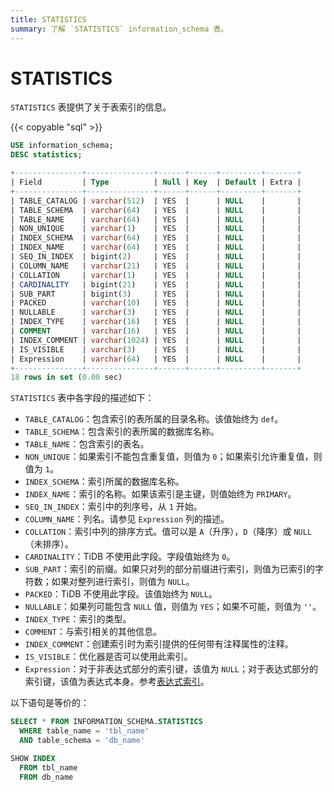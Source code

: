 ```yaml
---
title: STATISTICS
summary: 了解 `STATISTICS` information_schema 表。
---
```


# STATISTICS

`STATISTICS` 表提供了关于表索引的信息。

{{< copyable "sql" >}}

```sql
USE information_schema;
DESC statistics;
```

```sql
+---------------+---------------+------+------+---------+-------+
| Field         | Type          | Null | Key  | Default | Extra |
+---------------+---------------+------+------+---------+-------+
| TABLE_CATALOG | varchar(512)  | YES  |      | NULL    |       |
| TABLE_SCHEMA  | varchar(64)   | YES  |      | NULL    |       |
| TABLE_NAME    | varchar(64)   | YES  |      | NULL    |       |
| NON_UNIQUE    | varchar(1)    | YES  |      | NULL    |       |
| INDEX_SCHEMA  | varchar(64)   | YES  |      | NULL    |       |
| INDEX_NAME    | varchar(64)   | YES  |      | NULL    |       |
| SEQ_IN_INDEX  | bigint(2)     | YES  |      | NULL    |       |
| COLUMN_NAME   | varchar(21)   | YES  |      | NULL    |       |
| COLLATION     | varchar(1)    | YES  |      | NULL    |       |
| CARDINALITY   | bigint(21)    | YES  |      | NULL    |       |
| SUB_PART      | bigint(3)     | YES  |      | NULL    |       |
| PACKED        | varchar(10)   | YES  |      | NULL    |       |
| NULLABLE      | varchar(3)    | YES  |      | NULL    |       |
| INDEX_TYPE    | varchar(16)   | YES  |      | NULL    |       |
| COMMENT       | varchar(16)   | YES  |      | NULL    |       |
| INDEX_COMMENT | varchar(1024) | YES  |      | NULL    |       |
| IS_VISIBLE    | varchar(3)    | YES  |      | NULL    |       |
| Expression    | varchar(64)   | YES  |      | NULL    |       |
+---------------+---------------+------+------+---------+-------+
18 rows in set (0.00 sec)
```

`STATISTICS` 表中各字段的描述如下：

* `TABLE_CATALOG`：包含索引的表所属的目录名称。该值始终为 `def`。
* `TABLE_SCHEMA`：包含索引的表所属的数据库名称。
* `TABLE_NAME`：包含索引的表名。
* `NON_UNIQUE`：如果索引不能包含重复值，则值为 `0`；如果索引允许重复值，则值为 `1`。
* `INDEX_SCHEMA`：索引所属的数据库名称。
* `INDEX_NAME`：索引的名称。如果该索引是主键，则值始终为 `PRIMARY`。
* `SEQ_IN_INDEX`：索引中的列序号，从 `1` 开始。
* `COLUMN_NAME`：列名。请参见 `Expression` 列的描述。
* `COLLATION`：索引中列的排序方式。值可以是 `A`（升序），`D`（降序）或 `NULL`（未排序）。
* `CARDINALITY`：TiDB 不使用此字段。字段值始终为 `0`。
* `SUB_PART`：索引的前缀。如果只对列的部分前缀进行索引，则值为已索引的字符数；如果对整列进行索引，则值为 `NULL`。
* `PACKED`：TiDB 不使用此字段。该值始终为 `NULL`。
* `NULLABLE`：如果列可能包含 `NULL` 值，则值为 `YES`；如果不可能，则值为 `''`。
* `INDEX_TYPE`：索引的类型。
* `COMMENT`：与索引相关的其他信息。
* `INDEX_COMMENT`：创建索引时为索引提供的任何带有注释属性的注释。
* `IS_VISIBLE`：优化器是否可以使用此索引。
* `Expression`：对于非表达式部分的索引键，该值为 `NULL`；对于表达式部分的索引键，该值为表达式本身。参考[表达式索引](/sql-statements/sql-statement-create-index.md#expression-index)。

以下语句是等价的：

```sql
SELECT * FROM INFORMATION_SCHEMA.STATISTICS
  WHERE table_name = 'tbl_name'
  AND table_schema = 'db_name'

SHOW INDEX
  FROM tbl_name
  FROM db_name
```
